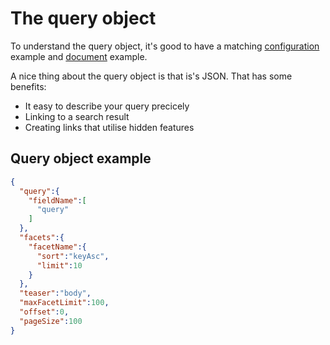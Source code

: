 # The query object

To understand the query object, it's good to have a matching [configuration](/doc/reference/configuration.md#configuration-example) example and [document](/doc/reference/document-object.md#document-example) example.

A nice thing about the query object is that is's JSON. That has some benefits:

- It easy to describe your query precicely
- Linking to a search result
- Creating links that utilise hidden features

## Query object example

```json
{
  "query":{
    "fieldName":[
      "query"
    ]
  },
  "facets":{
    "facetName":{
      "sort":"keyAsc",
      "limit":10
    }
  },
  "teaser":"body",
  "maxFacetLimit":100,
  "offset":0,
  "pageSize":100
}
```